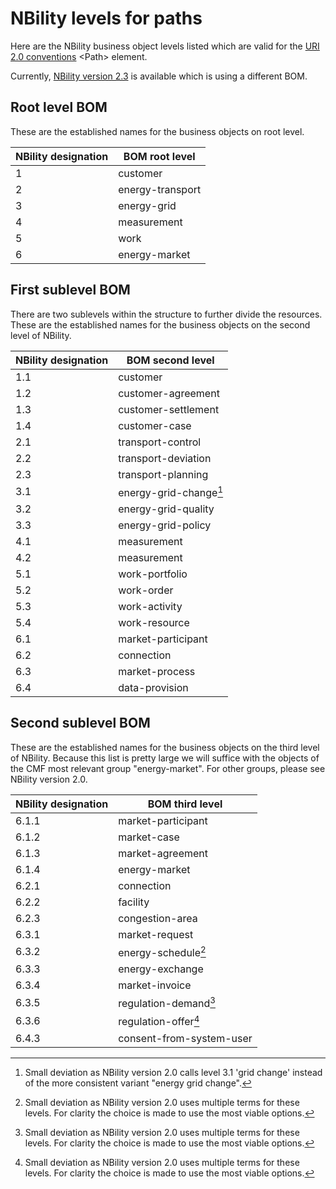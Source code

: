# NBility levels for paths

Here are the NBility business object levels listed which are valid for the [URI 2.0 conventions](../uri-conventions/) \<Path\> element.

Currently, [NBility version 2.3](https://nbility-model.github.io/NBility-business-capabilities-Archi/) is available which is using a different BOM.

## Root level BOM

These are the established names for the business objects on root level.

|NBility designation|BOM root level|
| --- | --- |
|1|customer|
|2|energy-transport|
|3|energy-grid|
|4|measurement|
|5|work|
|6|energy-market|

## First sublevel BOM

There are two sublevels within the structure to further divide the resources. These are the established names for the business objects on the second level of NBility.

|NBility designation|BOM second level|
| --- | --- |
|1.1| customer |
|1.2| customer-agreement |
|1.3| customer-settlement |
|1.4| customer-case |
|2.1| transport-control |
|2.2| transport-deviation |
|2.3| transport-planning |
|3.1| energy-grid-change[^1] |
|3.2| energy-grid-quality |
|3.3| energy-grid-policy |
|4.1| measurement |
|4.2| measurement |
|5.1| work-portfolio |
|5.2| work-order |
|5.3| work-activity |
|5.4| work-resource |
|6.1| market-participant |
|6.2| connection |
|6.3| market-process |
|6.4| data-provision |

[^1]: Small deviation as NBility version 2.0 calls level 3.1 'grid change' instead of the more consistent variant "energy grid change".

## Second sublevel BOM

These are the established names for the business objects on the third level of NBility. Because this list is pretty large we will suffice with the objects of the CMF most relevant group "energy-market". For other groups, please see NBility version 2.0.

|NBility designation|BOM third level|
| --- | --- |
|6.1.1| market-participant |
|6.1.2| market-case |
|6.1.3| market-agreement |
|6.1.4| energy-market |
|6.2.1| connection |
|6.2.2| facility |
|6.2.3| congestion-area |
|6.3.1| market-request |
|6.3.2| energy-schedule[^2] |
|6.3.3| energy-exchange |
|6.3.4| market-invoice |
|6.3.5| regulation-demand[^2] |
|6.3.6| regulation-offer[^2] |
|6.4.3| consent-from-system-user |

[^2]: Small deviation as NBility version 2.0 uses multiple terms for these levels. For clarity the choice is made to use the most viable options.

